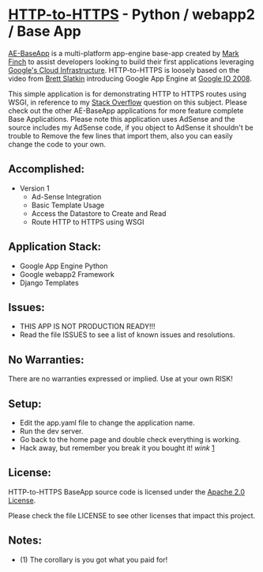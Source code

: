 [HTTP-to-HTTPS](http://http-to-https.appspot.com) - Python / webapp2 / Base App
===============================================================================

[AE-BaseApp](http://AE-BaseApp.appspot.com) is a multi-platform app-engine base-app created by 
[Mark Finch](http://markfinch.info) to assist developers looking to build their first applications 
leveraging [Google's Cloud Infrastructure](http://developers.google.com/appengine/). HTTP-to-HTTPS is loosely based 
on the video from [Brett Slatkin](http://www.google.com/profiles/bslatkin) introducing Google App Engine at 
[Google IO 2008](http://sites.google.com/site/io/).

This simple application is for demonstrating HTTP to HTTPS routes using WSGI, in 
reference to my [Stack Overflow](http://stackoverflow.com/questions/10804873/how-to-use-wsgi-to-reroute-a-user-from-http-to-https)
question on this subject.  Please check out the other AE-BaseApp applications
for more feature complete Base Applications.  Please note this application 
uses AdSense and the source includes my AdSense code, if you object to AdSense
it shouldn't be trouble to Remove the few lines that import them, also you 
can easily change the code to your own.

Accomplished:
-------------
  * Version 1
    * Ad-Sense Integration
    * Basic Template Usage
    * Access the Datastore to Create and Read
    * Route HTTP to HTTPS using WSGI

Application Stack:
------------------
  * Google App Engine Python
  * Google webapp2 Framework
  * Django Templates

Issues:
-------
  * THIS APP IS NOT PRODUCTION READY!!!
  * Read the file ISSUES to see a list of known issues and resolutions.

No Warranties:
--------------
There are no warranties expressed or implied.  Use at your own RISK!

Setup:
------
  * Edit the app.yaml file to change the application name.
  * Run the dev server.
  * Go back to the home page and double check everything is working.
  * Hack away, but remember you break it you bought it!  *wink* [1](1)

License:
--------
HTTP-to-HTTPS BaseApp source code is licensed under the [Apache 2.0 License](http://www.apache.org/licenses/LICENSE-2.0).  

Please check the file LICENSE to see other licenses that impact this project.

Notes:
------
*  (1) The corollary is you got what you paid for!
